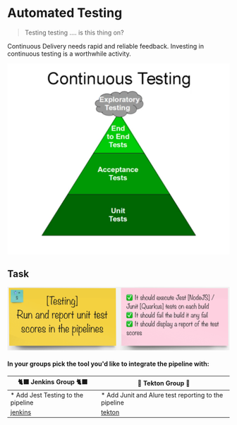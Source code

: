 # Automated Testing

> Testing testing .... is this thing on?

Continuous Delivery needs rapid and reliable feedback. Investing in continuous testing is a worthwhile activity.

![images/continuous-testing.png](images/continuous-testing.png)
## Task

![task-testing](./images/task-testing.png)

#### In your groups pick the tool you'd like to integrate the pipeline with:

| 🐈‍⬛ **Jenkins Group** 🐈‍⬛  |  🐅 **Tekton Group** 🐅 |
|-----------------------|----------------------------|
| * Add Jest Testing to the pipeline | * Add Junit and Alure test reporting to the pipeline |
| <span style="color:blue;">[jenkins](3-revenge-of-the-automated-testing/2a-jenkins.md)</span> | <span style="color:blue;">[tekton](3-revenge-of-the-automated-testing/2b-tekton.md)</span> |
